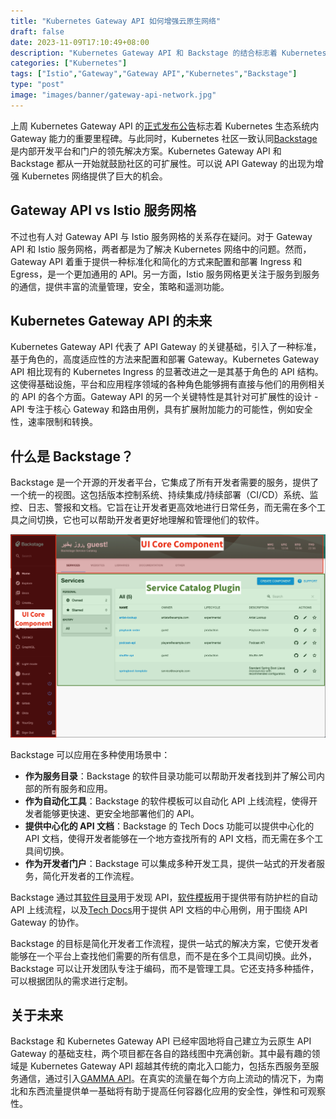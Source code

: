 ```yaml
---
title: "Kubernetes Gateway API 如何增强云原生网络"
draft: false
date: 2023-11-09T17:10:49+08:00
description: "Kubernetes Gateway API 和 Backstage 的结合标志着 Kubernetes 生态系统内 Gateway 能力的重要里程碑。"
categories: ["Kubernetes"]
tags: ["Istio","Gateway","Gateway API","Kubernetes","Backstage"]
type: "post"
image: "images/banner/gateway-api-network.jpg"
---
```


上周 Kubernetes Gateway API 的[正式发布公告](https://kubernetes.io/blog/2023/10/31/gateway-api-ga/)标志着 Kubernetes 生态系统内 Gateway 能力的重要里程碑。与此同时，Kubernetes 社区一致认同[Backstage](https://backstage.io/docs/features/kubernetes/)是内部开发平台和门户的领先解决方案。Kubernetes Gateway API 和 Backstage 都从一开始就鼓励社区的可扩展性。可以说 API Gateway 的出现为增强 Kubernetes 网络提供了巨大的机会。

## Gateway API vs Istio 服务网格

不过也有人对 Gateway API 与 Istio 服务网格的关系存在疑问。对于 Gateway API 和 Istio 服务网格，两者都是为了解决 Kubernetes 网络中的问题。然而，Gateway API 着重于提供一种标准化和简化的方式来配置和部署 Ingress 和 Egress，是一个更加通用的 API。另一方面，Istio 服务网格更关注于服务到服务的通信，提供丰富的流量管理，安全，策略和遥测功能。

## Kubernetes Gateway API 的未来

Kubernetes Gateway API 代表了 API Gateway 的关键基础，引入了一种标准，基于角色的，高度适应性的方法来配置和部署 Gateway。Kubernetes Gateway API 相比现有的 Kubernetes Ingress 的显著改进之一是其基于角色的 API 结构。这使得基础设施，平台和应用程序领域的各种角色能够拥有直接与他们的用例相关的 API 的各个方面。Gateway API 的另一个关键特性是其针对可扩展性的设计 - API 专注于核心 Gateway 和路由用例，具有扩展附加能力的可能性，例如安全性，速率限制和转换。

## 什么是 Backstage？

Backstage 是一个开源的开发者平台，它集成了所有开发者需要的服务，提供了一个统一的视图。这包括版本控制系统、持续集成/持续部署（CI/CD）系统、监控、日志、警报和文档。它旨在让开发者更高效地进行日常任务，而无需在多个工具之间切换，它也可以帮助开发者更好地理解和管理他们的软件。

![Backstage UI](backstage-ui.png)

Backstage 可以应用在多种使用场景中：

- **作为服务目录**：Backstage 的软件目录功能可以帮助开发者找到并了解公司内部的所有服务和应用。
- **作为自动化工具**：Backstage 的软件模板可以自动化 API 上线流程，使得开发者能够更快速、更安全地部署他们的 API。
- **提供中心化的 API 文档**：Backstage 的 Tech Docs 功能可以提供中心化的 API 文档，使得开发者能够在一个地方查找所有的 API 文档，而无需在多个工具间切换。
- **作为开发者门户**：Backstage 可以集成多种开发工具，提供一站式的开发者服务，简化开发者的工作流程。

Backstage 通过其[软件目录](https://backstage.io/docs/features/software-catalog/)用于发现 API，[软件模板](https://backstage.io/docs/features/software-templates/)用于提供带有防护栏的自动 API 上线流程，以及[Tech Docs](https://backstage.io/docs/features/techdocs/)用于提供 API 文档的中心用例，用于围绕 API Gateway 的协作。

Backstage 的目标是简化开发者工作流程，提供一站式的解决方案，它使开发者能够在一个平台上查找他们需要的所有信息，而不是在多个工具间切换。此外，Backstage 可以让开发团队专注于编码，而不是管理工具。它还支持多种插件，可以根据团队的需求进行定制。

## 关于未来

Backstage 和 Kubernetes Gateway API 已经牢固地将自己建立为云原生 API Gateway 的基础支柱，两个项目都在各自的路线图中充满创新。其中最有趣的领域是 Kubernetes Gateway API 超越其传统的南北入口能力，包括东西服务至服务通信，通过引入[GAMMA API](https://developer.gamma.co.uk/guides/overview.html)。在真实的流量在每个方向上流动的情况下，为南北和东西流量提供单一基础将有助于提高任何容器化应用的安全性，弹性和可观察性。
